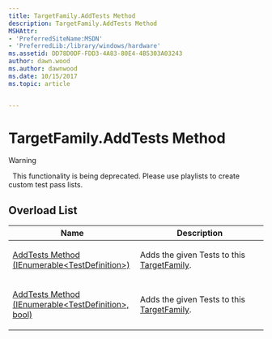 ```yaml
---
title: TargetFamily.AddTests Method
description: TargetFamily.AddTests Method
MSHAttr:
- 'PreferredSiteName:MSDN'
- 'PreferredLib:/library/windows/hardware'
ms.assetid: DD78D0DF-FDD3-4A83-80E4-4B5303A03243
author: dawn.wood
ms.author: dawnwood
ms.date: 10/15/2017
ms.topic: article


---
```


# TargetFamily.AddTests Method

>[!WARNING]
>  This functionality is being deprecated. Please use playlists to create custom test pass lists.

 

## <span id="Overload_List"></span><span id="overload_list"></span><span id="OVERLOAD_LIST"></span>Overload List


<table>
<colgroup>
<col width="50%" />
<col width="50%" />
</colgroup>
<thead>
<tr class="header">
<th>Name</th>
<th>Description</th>
</tr>
</thead>
<tbody>
<tr class="odd">
<td><p><a href="targetfamily-addtests-method--ienumerable-testdefinition--.md" data-raw-source="[AddTests Method (IEnumerable&amp;lt;TestDefinition&amp;gt;)](targetfamily-addtests-method--ienumerable-testdefinition--.md)">AddTests Method (IEnumerable&lt;TestDefinition&gt;)</a></p></td>
<td><p>Adds the given Tests to this <a href="targetfamily-class.md" data-raw-source="[TargetFamily](targetfamily-class.md)">TargetFamily</a>.</p></td>
</tr>
<tr class="even">
<td><p><a href="targetfamily-addtests-method--ienumerable-testdefinition---bool-.md" data-raw-source="[AddTests Method (IEnumerable&amp;lt;TestDefinition&amp;gt;, bool)](targetfamily-addtests-method--ienumerable-testdefinition---bool-.md)">AddTests Method (IEnumerable&lt;TestDefinition&gt;, bool)</a></p></td>
<td><p>Adds the given Tests to this <a href="targetfamily-class.md" data-raw-source="[TargetFamily](targetfamily-class.md)">TargetFamily</a>.</p></td>
</tr>
</tbody>
</table>

 

 

 






